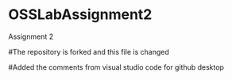 # OSSLabAssignment2
Assignment 2 

#The repository is forked and this file is changed

#Added the comments from visual studio code for github desktop
